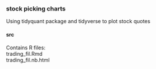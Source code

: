 ### stock picking charts ###

Using tidyquant package and tidyverse to plot stock quotes  

#### src ####  
Contains R files:  
trading_fil.Rmd </br>
trading_fil.nb.html
